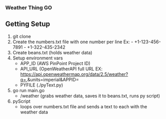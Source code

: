 ### Weather Thing GO

## Getting Setup

1. git clone 
2. Create the numbers.txt file with one number per line 
    Ex:
        - +1-123-456-7891
        - +1-322-435-2342
3. Create beans.txt (holds weather data)
4. Setup environment vars 
    - APP_ID (AWS PinPoint Project ID)
    - API_URL (OpenWeatherAPI full URL EX: https://api.openweathermap.org/data/2.5/weather?q=<yourCity>,<yourContryCode>&units=imperial&APPID=<yourappid>
    - PYFILE (./pyText.py) 
5. go run main.go
    - /weather (grabs weather data, saves it to beans.txt, runs py script)
6. pyScript 
    - loops over numbers.txt file and sends a text to each with the weather data

